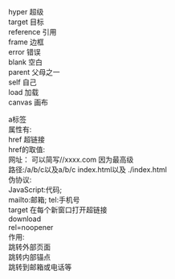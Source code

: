 hyper 超级  
target 目标  
reference 引用  
frame 边框  
error 错误  
blank 空白  
parent 父母之一  
self 自己  
load 加载  
canvas 画布  
  
a标签  
属性有:    
href 超链接   
href的取值:   
网址： 可以简写//xxxx.com 因为最高级  
路径:/a/b/c以及a/b/c index.html以及 ./index.html  
伪协议:  
JavaScript:代码;  
mailto:邮箱;
tel:手机号  
target 在每个新窗口打开超链接   
download  
rel=noopener  
作用:  
跳转外部页面  
跳转内部锚点  
跳转到邮箱或电话等
